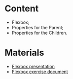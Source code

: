 # Content
- Flexbox;
- Properties for the Parent;
- Properties for the Children.

# Materials
- [Flexbox presentation](https://github.com/TheStormWeaver/Front-End/files/7352099/06.FlexBox.pptx)
- [Flexbox exercise document](https://github.com/TheStormWeaver/Front-End/files/7352106/06.Flexbox-Exercise.docx)
